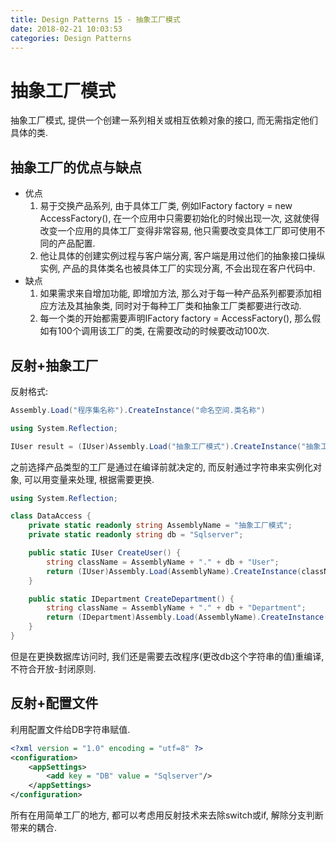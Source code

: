 ```yaml
---
title: Design Patterns 15 - 抽象工厂模式
date: 2018-02-21 10:03:53
categories: Design Patterns
---
```

# 抽象工厂模式

<!--more-->

抽象工厂模式, 提供一个创建一系列相关或相互依赖对象的接口, 而无需指定他们具体的类.

## 抽象工厂的优点与缺点

- 优点
    1. 易于交换产品系列, 由于具体工厂类, 例如IFactory factory = new AccessFactory(), 在一个应用中只需要初始化的时候出现一次, 这就使得改变一个应用的具体工厂变得非常容易, 他只需要改变具体工厂即可使用不同的产品配置.
    2. 他让具体的创建实例过程与客户端分离, 客户端是用过他们的抽象接口操纵实例, 产品的具体类名也被具体工厂的实现分离, 不会出现在客户代码中.
- 缺点
    1. 如果需求来自增加功能, 即增加方法, 那么对于每一种产品系列都要添加相应方法及其抽象类, 同时对于每种工厂类和抽象工厂类都要进行改动.
    2. 每一个类的开始都需要声明IFactory factory = AccessFactory(), 那么假如有100个调用该工厂的类, 在需要改动的时候要改动100次.

## 反射+抽象工厂

反射格式:
```cs
Assembly.Load("程序集名称").CreateInstance("命名空间.类名称")
```

```cs
using System.Reflection;

IUser result = (IUser)Assembly.Load("抽象工厂模式").CreateInstance("抽象工厂模式".AccessUser);
```

之前选择产品类型的工厂是通过在编译前就决定的, 而反射通过字符串来实例化对象, 可以用变量来处理, 根据需要更换.

```cs
using System.Reflection;

class DataAccess {
    private static readonly string AssemblyName = "抽象工厂模式";
    private static readonly string db = "Sqlserver";

    public static IUser CreateUser() {
        string className = AssemblyName + "." + db + "User";
        return (IUser)Assembly.Load(AssemblyName).CreateInstance(className);
    }

    public static IDepartment CreateDepartment() {
        string className = AssemblyName + "." + db + "Department";
        return (IDepartment)Assembly.Load(AssemblyName).CreateInstance(className);
    }
}
```

但是在更换数据库访问时, 我们还是需要去改程序(更改db这个字符串的值)重编译, 不符合开放-封闭原则.

## 反射+配置文件

利用配置文件给DB字符串赋值.

```xml
<?xml version = "1.0" encoding = "utf=8" ?>
<configuration>
    <appSettings>
        <add key = "DB" value = "Sqlserver"/>
    </appSettings>
</configuration>
```

所有在用简单工厂的地方, 都可以考虑用反射技术来去除switch或if, 解除分支判断带来的耦合.